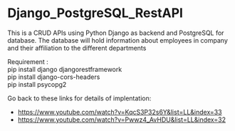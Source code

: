 # Django_PostgreSQL_RestAPI

This is a CRUD APIs using Python Django as backend and PostgreSQL for database.
The database will hold information about employees in company and their affiliation to the different departments

Requirement :    
pip install django djangorestframework  
pip install django-cors-headers  
pip install psycopg2  
 
Go back to these links for details of implentation:  

- https://www.youtube.com/watch?v=KqcS3P32s6Y&list=LL&index=33  
- https://www.youtube.com/watch?v=Pwwz4_AvHDU&list=LL&index=32  
